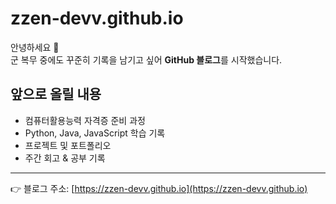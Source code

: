 # zzen-devv.github.io

안녕하세요 👋  
군 복무 중에도 꾸준히 기록을 남기고 싶어 **GitHub 블로그**를 시작했습니다.  

## 앞으로 올릴 내용
- 컴퓨터활용능력 자격증 준비 과정  
- Python, Java, JavaScript 학습 기록  
- 프로젝트 및 포트폴리오  
- 주간 회고 & 공부 기록  

---

👉 블로그 주소: [https://zzen-devv.github.io](https://zzen-devv.github.io)
